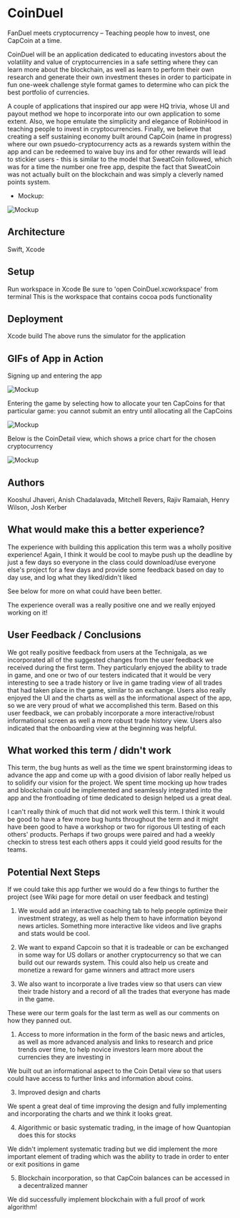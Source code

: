 # CoinDuel

FanDuel meets cryptocurrency – Teaching people how to invest, one CapCoin at a time.

CoinDuel will be an application dedicated to educating investors about the volatility and value of cryptocurrencies in a safe setting where they can learn more about the blockchain, as well as learn to perform their own research and generate their own investment theses in order to participate in fun one-week challenge style format games to determine who can pick the best portfolio of currencies.

A couple of applications that inspired our app were HQ trivia, whose UI and payout method we hope to incorporate into our own application to some extent. Also, we hope emulate the simplicity and elegance of RobinHood in teaching people to invest in cryptocurrencies. Finally, we believe that creating a self sustaining economy built around CapCoin (name in progress) where our own psuedo-cryptocurrency acts as a rewards system within the app and can be redeemed to waive buy ins and for other rewards will lead to stickier users - this is similar to the model that SweatCoin followed, which was for a time the number one free app, despite the fact that SweatCoin was not actually built on the blockchain and was simply a cleverly named points system.

* Mockup:

![Mockup](img/Mockup1.png)

## Architecture

Swift, Xcode

## Setup

Run workspace in Xcode
Be sure to 'open CoinDuel.xcworkspace' from terminal
This is the workspace that contains cocoa pods functionality

## Deployment

Xcode build
The above runs the simulator for the application

## GIFs of App in Action

Signing up and entering the app

![Mockup](img/CoinDuel.gif)

Entering the game by selecting how to allocate your ten CapCoins for that particular game: you cannot submit an entry until allocating all the CapCoins

![Mockup](img/CoinDuel2.gif)

Below is the CoinDetail view, which shows a price chart for the chosen cryptocurrency

![Mockup](img/Chart.gif)

## Authors

Kooshul Jhaveri, Anish Chadalavada, Mitchell Revers, Rajiv Ramaiah, Henry Wilson, Josh Kerber

## What would make this a better experience?

The experience with building this application this term was a wholly positive experience! Again, I think it would be cool to maybe push up the deadline by just a few days so everyone in the class could download/use everyone else's project for a few days and provide some feedback based on day to day use, and log what they liked/didn't liked

See below for more on what could have been better.

The experience overall was a really positive one and we really enjoyed working on it!

## User Feedback / Conclusions

We got really positive feedback from users at the Technigala, as we incorporated all of the suggested changes from the user feedback we received during the first term. They particularly enjoyed the ability to trade in game, and one or two of our testers indicated that it would be very interesting to see a trade history or live in game trading view of all trades that had taken place in the game, similar to an exchange. Users also really enjoyed the UI and the charts as well as the informational aspect of the app, so we are very proud of what we accomplished this term. Based on this user feedback, we can probably incorporate a more interactive/robust informational screen as well a more robust trade history view. Users also indicated that the onboarding view at the beginning was helpful.

## What worked this term / didn't work

This term, the bug hunts as well as the time we spent brainstorming ideas to advance the app and come up with a good division of labor really helped us to solidify our vision for the project. We spent time mocking up how trades and blockchain could be implemented and seamlessly integrated into the app and the frontloading of time dedicated to design helped us a great deal.

I can't really think of much that did not work well this term. I think it would be good to have a few more bug hunts throughout the term and it might have been good to have a workshop or two for rigorous UI testing of each others' products. Perhaps if two groups were paired and had a weekly checkin to stress test each others apps it could yield good results for the teams.

## Potential Next Steps

If we could take this app further we would do a few things to further the project (see Wiki page for more detail on user feedback and testing)

1. We would add an interactive coaching tab to help people optimize their investment strategy, as well as help them to have information beyond news articles. Something more interactive like videos and live graphs and stats would be cool.

2. We want to expand Capcoin so that it is tradeable or can be exchanged in some way for US dollars or another cryptocurrency so that we can build out our rewards system. This could also help us create and monetize a reward for game winners and attract more users

3. We also want to incorporate a live trades view so that users can view their trade history and a record of all the trades that everyone has made in the game.

These were our term goals for the last term as well as our comments on how they panned out.

1. Access to more information in the form of the basic news and articles, as well as more advanced analysis and links to research and price trends over time, to help novice investors learn more about the currencies they are investing in

We built out an informational aspect to the Coin Detail view so that users could have access to further links and information about coins.

3. Improved design and charts

We spent a great deal of time improving the design and fully implementing and incorporating the charts and we think it looks great.

4. Algorithmic or basic systematic trading, in the image of how Quantopian does this for stocks

We didn't implement systematic trading but we did implement the more important element of trading which was the ability to trade in order to enter or exit positions in game

5. Blockchain incorporation, so that CapCoin balances can be accessed in a decentralized manner

We did successfully implement blockchain with a full proof of work algorithm!

